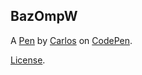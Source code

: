 BazOmpW
-------


A [Pen](https://codepen.io/balck-cod/pen/BazOmpW) by [Carlos](https://codepen.io/balck-cod) on [CodePen](https://codepen.io).

[License](https://codepen.io/license/pen/BazOmpW).